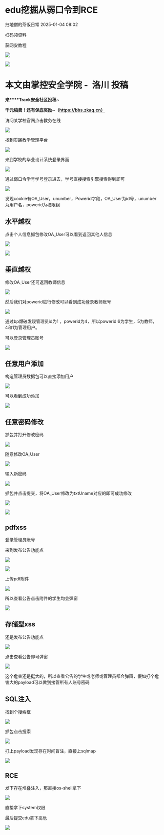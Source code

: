 #  edu挖掘从弱口令到RCE   
 扫地僧的茶饭日常   2025-01-04 08:02  
  
扫码领资料  
  
获网安教程  
  
![](https://mmbiz.qpic.cn/sz_mmbiz_png/BwqHlJ29vcrpvQG1VKMy1AQ1oVvUSeZYhLRYCeiaa3KSFkibg5xRjLlkwfIe7loMVfGuINInDQTVa4BibicW0iaTsKw/640?wx_fmt=other&from=appmsg&wxfrom=5&wx_lazy=1&wx_co=1&tp=webp "")  
  
  
![](https://mmbiz.qpic.cn/mmbiz_png/b96CibCt70iaaJcib7FH02wTKvoHALAMw4fchVnBLMw4kTQ7B9oUy0RGfiacu34QEZgDpfia0sVmWrHcDZCV1Na5wDQ/640?wx_fmt=other&wxfrom=5&wx_lazy=1&wx_co=1&tp=webp "")  
  
  
# 本文由掌控安全学院 -  洛川 投稿  
  
**来****Track安全社区投稿~**  
  
**千元稿费！还有保底奖励~（https://bbs.zkaq.cn）**  
  
访问某学校官网点击教务在线  
  
![](https://mmbiz.qpic.cn/sz_mmbiz_png/BwqHlJ29vcpLoZ6NSqMOQtekOn3STKCVQHzEZeYjRyTUQ3kakCCpSCmDmDMJPvm5g8I3bqGfUialjaAuJL35JUw/640?wx_fmt=png&from=appmsg "")  
  
找到实践教学管理平台  
  
![](https://mmbiz.qpic.cn/sz_mmbiz_png/BwqHlJ29vcpLoZ6NSqMOQtekOn3STKCVickbIg9aOqgXoOtiaEhjyntg5pWXy8TBBnSiajUsGu4jbHLsZlAxjdaUA/640?wx_fmt=png&from=appmsg "")  
  
来到学校的毕业设计系统登录界面  
  
![](https://mmbiz.qpic.cn/sz_mmbiz_png/BwqHlJ29vcpLoZ6NSqMOQtekOn3STKCVLwZiaVYdTD2JnDKPRnjSsMkibVqKxG9OYfkZKc10YWI13ApWiaQLvwY5g/640?wx_fmt=png&from=appmsg "")  
  
通过弱口令学号学号登录进去，学号直接搜索引擎搜索得到即可  
  
![](https://mmbiz.qpic.cn/sz_mmbiz_png/BwqHlJ29vcpLoZ6NSqMOQtekOn3STKCV3dRQGOG6pXItsPRhr65GufSX61S6CX9XQanjk1lCF3wQjIZtP36bZg/640?wx_fmt=png&from=appmsg "")  
  
发现cookie有OA_User，unumber，Powerid字段，OA_User为id号，unumber为用户名，powerid为权限组  
## 水平越权  
  
点击个人信息抓包修改OA_User可以看到返回其他人信息  
  
![](https://mmbiz.qpic.cn/sz_mmbiz_png/BwqHlJ29vcpLoZ6NSqMOQtekOn3STKCVnR3KPVNCSgzKkiazLAABRW6zUVc7iaAP4Picgk0HCZVmgyXZG5Q4pSWoQ/640?wx_fmt=png&from=appmsg "")  
  
![](https://mmbiz.qpic.cn/sz_mmbiz_png/BwqHlJ29vcpLoZ6NSqMOQtekOn3STKCV3ibGwUIb4bv9lViaSzLKUYl35zJWODyesuy9ZRESLHL9N2Quic4F9SBuA/640?wx_fmt=png&from=appmsg "")  
## 垂直越权  
  
修改OA_User还可返回教师信息  
  
![](https://mmbiz.qpic.cn/sz_mmbiz_png/BwqHlJ29vcpLoZ6NSqMOQtekOn3STKCV2qgTGBuUS5ZLciagAEv2QQ0W2Yp48ib6hicSYRCGqApx1bNrbNSzkicx7Q/640?wx_fmt=png&from=appmsg "")  
  
然后我们对powerid进行修改可以看到成功登录教师账号  
  
![](https://mmbiz.qpic.cn/sz_mmbiz_png/BwqHlJ29vcpLoZ6NSqMOQtekOn3STKCVUJofT3h6whdmyfb8kV8e0aEDXXppicnwmm8iamuxBeBjcxZy8bZBj8Rg/640?wx_fmt=png&from=appmsg "")  
  
通过bp爆破发现管理员id为1 ，powerid为4，所以powerid 6为学生，5为教师，4和1为管理用户。  
  
可以登录管理员账号  
  
![](https://mmbiz.qpic.cn/sz_mmbiz_png/BwqHlJ29vcpLoZ6NSqMOQtekOn3STKCVrwiaPO7RfP9Hkaz1gVAV6piblu0vobRFeX246yjXsjsGzzRGdjKiciaQyg/640?wx_fmt=png&from=appmsg "")  
## 任意用户添加  
  
构造管理员数据包可以直接添加用户  
  
![](https://mmbiz.qpic.cn/sz_mmbiz_png/BwqHlJ29vcpLoZ6NSqMOQtekOn3STKCVJZKYYjpB2tQ1O8icqIvuibQQVkY3HZIyNaQTKskAP7VrgIB9socZl7dg/640?wx_fmt=png&from=appmsg "")  
  
可以看到成功添加  
  
![](https://mmbiz.qpic.cn/sz_mmbiz_png/BwqHlJ29vcpLoZ6NSqMOQtekOn3STKCVZSACY664Jsw46LBWGKwKI6IMZqAZZiaxkSpRmNYLWUSGB3HTLwZyVDA/640?wx_fmt=png&from=appmsg "")  
## 任意密码修改  
  
抓包并打开修改密码  
  
![](https://mmbiz.qpic.cn/sz_mmbiz_png/BwqHlJ29vcpLoZ6NSqMOQtekOn3STKCVkGr4ictia7K5eW1dZic7icTeGSHUsjoodJKRr41sQ2PJxnn4lJ2oFVNV2w/640?wx_fmt=png&from=appmsg "")  
  
随意修改OA_User  
  
![](https://mmbiz.qpic.cn/sz_mmbiz_png/BwqHlJ29vcpLoZ6NSqMOQtekOn3STKCVrOrkny5wbOH3937rn9fFYHryIwhUTbFBMUhP8cIkYMXBWeBj7dxfJg/640?wx_fmt=png&from=appmsg "")  
  
输入新密码  
  
![](https://mmbiz.qpic.cn/sz_mmbiz_png/BwqHlJ29vcpLoZ6NSqMOQtekOn3STKCV2Cq6v9Xn9Ub8DyQPtRPZpHE0XhzOTsvib1iadokE6nVR0BBVqxfpflHw/640?wx_fmt=png&from=appmsg "")  
  
抓包并点击提交，将OA_User修改为txtUname对应的即可成功修改  
  
![](https://mmbiz.qpic.cn/sz_mmbiz_png/BwqHlJ29vcpLoZ6NSqMOQtekOn3STKCVtA4pSgMoSp8G7FicJWT5Y3vWQPb7xmficp67Wd7pW2ibD77QyU5O2hO3A/640?wx_fmt=png&from=appmsg "")  
  
![](https://mmbiz.qpic.cn/sz_mmbiz_png/BwqHlJ29vcpLoZ6NSqMOQtekOn3STKCVsvIYtJRaRnlR62oiaPNiaocJvUlYbiboA7GRcZTu7ysoxM7tALLZIMfPA/640?wx_fmt=png&from=appmsg "")  
## pdfxss  
  
登录管理员账号  
  
来到发布公告功能点  
  
![](https://mmbiz.qpic.cn/sz_mmbiz_png/BwqHlJ29vcpLoZ6NSqMOQtekOn3STKCVkVVOMtLjTmAjudek7qlA4KUbzpeE5MxS3krw3aagASH35Wxdgj0Ugg/640?wx_fmt=png&from=appmsg "")  
  
![](https://mmbiz.qpic.cn/sz_mmbiz_png/BwqHlJ29vcpLoZ6NSqMOQtekOn3STKCVPIGdfn5xy5QS53NBRicQpqHq9N7Tib8rFqkrsSctoZvHHxutRfuUDbibg/640?wx_fmt=png&from=appmsg "")  
  
上传pdf附件  
  
![](https://mmbiz.qpic.cn/sz_mmbiz_png/BwqHlJ29vcpLoZ6NSqMOQtekOn3STKCV5waZ5QyNOwwkQjicu0rPn60776kUfYMjpiccD7MxhqfdsyFfHLOo5ezQ/640?wx_fmt=png&from=appmsg "")  
  
所以查看公告点击附件的学生均会弹窗  
  
![](https://mmbiz.qpic.cn/sz_mmbiz_png/BwqHlJ29vcpLoZ6NSqMOQtekOn3STKCVqVphO79vw5x4zlShBJOiaWxvI7LRPetmnAxCfRxiakA0jPsbckCzIteA/640?wx_fmt=png&from=appmsg "")  
## 存储型xss  
  
还是发布公告功能点  
  
![](https://mmbiz.qpic.cn/sz_mmbiz_png/BwqHlJ29vcpLoZ6NSqMOQtekOn3STKCVbibfsicM3DzwUIpYMwDWNAuvgf7mVBC7EXchrHZrFndR1fKr01icKJnVg/640?wx_fmt=png&from=appmsg "")  
  
点击查看公告即可弹窗  
  
![](https://mmbiz.qpic.cn/sz_mmbiz_png/BwqHlJ29vcpLoZ6NSqMOQtekOn3STKCVXoZcNZWuvMF3Hubs9yEVicGTU5zN2J2EQb5SlPMTzzD4fgnE14iaJxAA/640?wx_fmt=png&from=appmsg "")  
  
这个危害还是挺大的，所以查看公告的学生或老师或管理员都会弹窗，假如打个危害大的payload可以做到接管所有人账号密码  
## SQL注入  
  
找到个搜索框  
  
![](https://mmbiz.qpic.cn/sz_mmbiz_png/BwqHlJ29vcpLoZ6NSqMOQtekOn3STKCVW2T3icMFFv3RSt7vfyjmhaShMBTIwF2aVfc3k1WWD8q4za5XVQIuhSg/640?wx_fmt=png&from=appmsg "")  
  
抓包点击搜索  
  
![](https://mmbiz.qpic.cn/sz_mmbiz_png/BwqHlJ29vcpLoZ6NSqMOQtekOn3STKCVQheDbGeiaB1On2QPUuImIEIRpnqd5QTCH2fVkMtqPKGJ1X7B3sm8tPQ/640?wx_fmt=png&from=appmsg "")  
  
打上payload发现存在时间盲注，直接上sqlmap  
  
![](https://mmbiz.qpic.cn/sz_mmbiz_png/BwqHlJ29vcpLoZ6NSqMOQtekOn3STKCVyY8dJMtNePxghSSZZf5JQibeSMtroavvia6DoBUuk7h8sJ5hTWdbk11g/640?wx_fmt=png&from=appmsg "")  
## RCE  
  
发下存在堆叠注入，那直接os-shell拿下  
  
![](https://mmbiz.qpic.cn/sz_mmbiz_png/BwqHlJ29vcpLoZ6NSqMOQtekOn3STKCVoAPsgnQkJIdvbuctTE1sDlfsSUArKgv0iaz13CmRAaltCOCKicSI8HZA/640?wx_fmt=png&from=appmsg "")  
  
直接拿下system权限  
  
最后提交edu拿下高危  
  
![](https://mmbiz.qpic.cn/sz_mmbiz_png/BwqHlJ29vcpLoZ6NSqMOQtekOn3STKCV5oBqAh6QicoyubUh0Z4icHicY8FQNltUyfRpVTAY1OfG9FT3yqyomLWxg/640?wx_fmt=png&from=appmsg "")  
```
```  
```
```  
  
  
  
  
